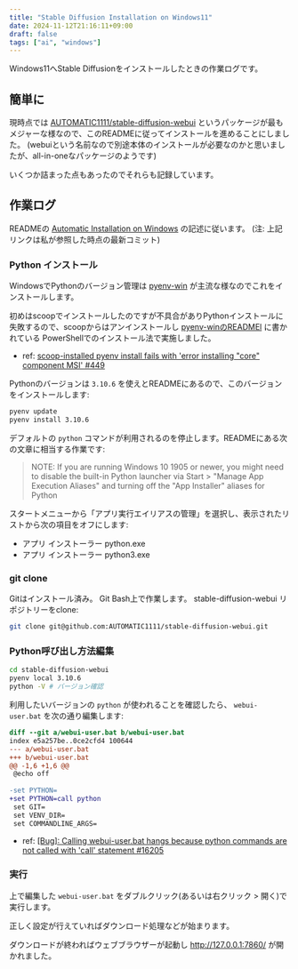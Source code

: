 ```yaml
---
title: "Stable Diffusion Installation on Windows11"
date: 2024-11-12T21:16:11+09:00
draft: false
tags: ["ai", "windows"]
---
```


Windows11へStable Diffusionをインストールしたときの作業ログです。

## 簡単に

現時点では [AUTOMATIC1111/stable-diffusion-webui](https://github.com/AUTOMATIC1111/stable-diffusion-webui) というパッケージが最もメジャーな様なので、このREADMEに従ってインストールを進めることにしました。
(webuiという名前なので別途本体のインストールが必要なのかと思いましたが、all-in-oneなパッケージのようです)

いくつか詰まった点もあったのでそれらも記録しています。

## 作業ログ

READMEの [Automatic Installation on Windows](https://github.com/AUTOMATIC1111/stable-diffusion-webui/tree/82a973c04367123ae98bd9abdf80d9eda9b910e2?tab=readme-ov-file#automatic-installation-on-windows) の記述に従います。
(注: 上記リンクは私が参照した時点の最新コミット)

### Python インストール

WindowsでPythonのバージョン管理は [pyenv-win](https://github.com/pyenv-win/pyenv-win) が主流な様なのでこれをインストールします。

初めはscoopでインストールしたのですが不具合がありPythonインストールに失敗するので、scoopからはアンインストールし [pyenv-winのREADMEl](https://github.com/pyenv-win/pyenv-win?tab=readme-ov-file#quick-start) に書かれている PowerShellでのインストール法で実施しました。

- ref: [scoop-installed pyenv install fails with 'error installing "core" component MSI' #449](https://github.com/pyenv-win/pyenv-win/issues/449)

Pythonのバージョンは `3.10.6` を使えとREADMEにあるので、このバージョンをインストールします:
```bash
pyenv update
pyenv install 3.10.6
```

デフォルトの `python` コマンドが利用されるのを停止します。READMEにある次の文章に相当する作業です:
> NOTE: If you are running Windows 10 1905 or newer, you might need to disable the built-in Python launcher via Start > "Manage App Execution Aliases" and turning off the "App Installer" aliases for Python

スタートメニューから「アプリ実行エイリアスの管理」を選択し、表示されたリストから次の項目をオフにします:
- アプリ インストーラー python.exe
- アプリ インストーラー python3.exe

### git clone

Gitはインストール済み。
Git Bash上で作業します。
stable-diffusion-webui リポジトリーをclone:

```bash
git clone git@github.com:AUTOMATIC1111/stable-diffusion-webui.git
```

### Python呼び出し方法編集

```bash
cd stable-diffusion-webui
pyenv local 3.10.6
python -V # バージョン確認
```
利用したいバージョンの `python` が使われることを確認したら、 `webui-user.bat` を次の通り編集します:
```diff
diff --git a/webui-user.bat b/webui-user.bat
index e5a257be..0ce2cfd4 100644
--- a/webui-user.bat
+++ b/webui-user.bat
@@ -1,6 +1,6 @@
 @echo off
 
-set PYTHON=
+set PYTHON=call python
 set GIT=
 set VENV_DIR=
 set COMMANDLINE_ARGS=
```

- ref: [\[Bug\]: Calling webui-user.bat hangs because python commands are not called with 'call' statement #16205](https://github.com/AUTOMATIC1111/stable-diffusion-webui/issues/16205#issuecomment-2250949619)

### 実行

上で編集した `webui-user.bat` をダブルクリック(あるいは右クリック > 開く)で実行します。

正しく設定が行えていればダウンロード処理などが始まります。

ダウンロードが終わればウェブブラウザーが起動し http://127.0.0.1:7860/ が開かれました。
